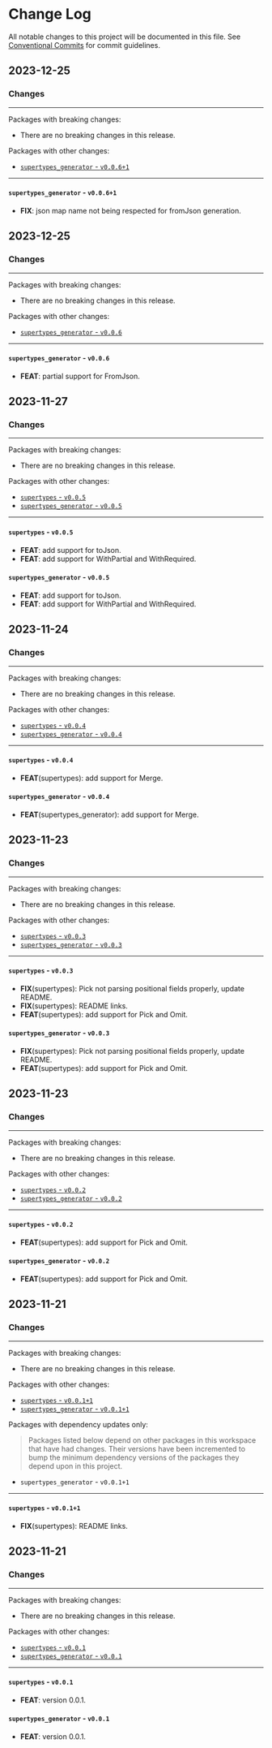# Change Log

All notable changes to this project will be documented in this file.
See [Conventional Commits](https://conventionalcommits.org) for commit guidelines.

## 2023-12-25

### Changes

---

Packages with breaking changes:

 - There are no breaking changes in this release.

Packages with other changes:

 - [`supertypes_generator` - `v0.0.6+1`](#supertypes_generator---v0061)

---

#### `supertypes_generator` - `v0.0.6+1`

 - **FIX**: json map name not being respected for fromJson generation.


## 2023-12-25

### Changes

---

Packages with breaking changes:

 - There are no breaking changes in this release.

Packages with other changes:

 - [`supertypes_generator` - `v0.0.6`](#supertypes_generator---v006)

---

#### `supertypes_generator` - `v0.0.6`

 - **FEAT**: partial support for FromJson.


## 2023-11-27

### Changes

---

Packages with breaking changes:

 - There are no breaking changes in this release.

Packages with other changes:

 - [`supertypes` - `v0.0.5`](#supertypes---v005)
 - [`supertypes_generator` - `v0.0.5`](#supertypes_generator---v005)

---

#### `supertypes` - `v0.0.5`

 - **FEAT**: add support for toJson.
 - **FEAT**: add support for WithPartial and WithRequired.

#### `supertypes_generator` - `v0.0.5`

 - **FEAT**: add support for toJson.
 - **FEAT**: add support for WithPartial and WithRequired.


## 2023-11-24

### Changes

---

Packages with breaking changes:

 - There are no breaking changes in this release.

Packages with other changes:

 - [`supertypes` - `v0.0.4`](#supertypes---v004)
 - [`supertypes_generator` - `v0.0.4`](#supertypes_generator---v004)

---

#### `supertypes` - `v0.0.4`

 - **FEAT**(supertypes): add support for Merge.

#### `supertypes_generator` - `v0.0.4`

 - **FEAT**(supertypes_generator): add support for Merge.


## 2023-11-23

### Changes

---

Packages with breaking changes:

 - There are no breaking changes in this release.

Packages with other changes:

 - [`supertypes` - `v0.0.3`](#supertypes---v003)
 - [`supertypes_generator` - `v0.0.3`](#supertypes_generator---v003)

---

#### `supertypes` - `v0.0.3`

 - **FIX**(supertypes): Pick not parsing positional fields properly, update README.
 - **FIX**(supertypes): README links.
 - **FEAT**(supertypes): add support for Pick and Omit.

#### `supertypes_generator` - `v0.0.3`

 - **FIX**(supertypes): Pick not parsing positional fields properly, update README.
 - **FEAT**(supertypes): add support for Pick and Omit.


## 2023-11-23

### Changes

---

Packages with breaking changes:

 - There are no breaking changes in this release.

Packages with other changes:

 - [`supertypes` - `v0.0.2`](#supertypes---v002)
 - [`supertypes_generator` - `v0.0.2`](#supertypes_generator---v002)

---

#### `supertypes` - `v0.0.2`

 - **FEAT**(supertypes): add support for Pick and Omit.

#### `supertypes_generator` - `v0.0.2`

 - **FEAT**(supertypes): add support for Pick and Omit.


## 2023-11-21

### Changes

---

Packages with breaking changes:

 - There are no breaking changes in this release.

Packages with other changes:

 - [`supertypes` - `v0.0.1+1`](#supertypes---v0011)
 - [`supertypes_generator` - `v0.0.1+1`](#supertypes_generator---v0011)

Packages with dependency updates only:

> Packages listed below depend on other packages in this workspace that have had changes. Their versions have been incremented to bump the minimum dependency versions of the packages they depend upon in this project.

 - `supertypes_generator` - `v0.0.1+1`

---

#### `supertypes` - `v0.0.1+1`

 - **FIX**(supertypes): README links.


## 2023-11-21

### Changes

---

Packages with breaking changes:

 - There are no breaking changes in this release.

Packages with other changes:

 - [`supertypes` - `v0.0.1`](#supertypes---v001)
 - [`supertypes_generator` - `v0.0.1`](#supertypes_generator---v001)

---

#### `supertypes` - `v0.0.1`

 - **FEAT**: version 0.0.1.

#### `supertypes_generator` - `v0.0.1`

 - **FEAT**: version 0.0.1.

